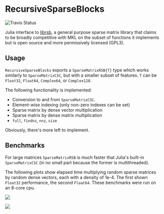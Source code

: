 # RecursiveSparseBlocks

![Travis Status](https://travis-ci.org/dcjones/RecursiveSparseBlocks.jl.svg?branch=master)

Julia interface to [librsb](http://librsb.sourceforge.net/), a general purpose
sparse matrix library that claims to be broadly competitive with MKL on the
subset of functions it implements but is open source and more permissively
licensed (GPL3).

## Usage

`RecursiveSparseBlocks` exports a `SparseMatrixRSB{T}` type which works similarly
to `SparseMatrixCSC`, but with a smaller subset of features. `T` can be
`Float32`, `Float64`, `Complex64`, or `Complex128`.

The following functionality is implemented:
  * Conversion to and from `SparseMatrixCSC`.
  * Element-wise indexing (only non-zero indexes can be set)
  * Sparse matrix by dense vector multiplication
  * Sparse matrix by dense matrix multiplication
  * `full`, `findnz`, `nnz`, `size`

Obviously, there's more left to implement.

## Benchmarks

For large matrices `SparseMatrixRSB` is much faster that Julia's built-in
`SparseMatrixCSC` (in no small part because the former is multithreaded).

The following plots show elapsed time multiplying random sparse matrices by
random dense vectors, each with a density of 1e-4. The first shown `Float32`
performance, the second `Float64`. These benchmarks were run on an 8-core cpu.

![](https://github.com/dcjones/RecursiveSparseBlocks.jl/raw/master/bench-float32.png)

![](https://github.com/dcjones/RecursiveSparseBlocks.jl/raw/master/bench-float64.png)


